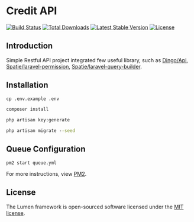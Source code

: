 # Credit API

[![Build Status](https://travis-ci.org/laravel/lumen-framework.svg)](https://travis-ci.org/laravel/lumen-framework)
[![Total Downloads](https://img.shields.io/packagist/dt/laravel/framework)](https://packagist.org/packages/laravel/lumen-framework)
[![Latest Stable Version](https://img.shields.io/packagist/v/laravel/framework)](https://packagist.org/packages/laravel/lumen-framework)
[![License](https://img.shields.io/packagist/l/laravel/framework)](https://packagist.org/packages/laravel/lumen-framework)

## Introduction

Simple Restful API project integrated few useful library, such as [Dingo/Api](https://github.com/dingo/api/wiki), [Spatie/laravel-permission](https://spatie.be/docs/laravel-permission/v4/introduction), [Spatie/laravel-query-builder](https://spatie.be/index.php/docs/laravel-query-builder/v3/introduction).

## Installation 

```cmd
cp .env.example .env

composer install

php artisan key:generate

php artisan migrate --seed
```

## Queue Configuration

```
pm2 start queue.yml
```

For more instructions, view [PM2](https://pm2.keymetrics.io/docs/usage/quick-start).
## License

The Lumen framework is open-sourced software licensed under the [MIT license](https://opensource.org/licenses/MIT).